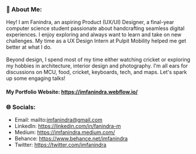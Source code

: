 ### 💫 About Me:
Hey! I am Fanindra, an aspiring Product (UX/UI) Designer, a final-year computer science student passionate about handcrafting seamless digital experiences. I enjoy exploring and always want to learn and take on new challenges. My time as a UX Design Intern at Pulpit Mobility helped me get better at what I do.<br><br>Beyond design, I spend most of my time either watching cricket or exploring my hobbies in architecture, interior design and photography. I'm all ears for discussions on MCU, food, cricket, keyboards, tech, and maps. Let's spark up some engaging talks!

#### My Portfolio Website: https://imfanindra.webflow.io/

### 🌐 Socials:
- Email: mailto:imfanindra@gmail.com
- LinkedIn: https://linkedin.com/in/fanindra-m
- Medium: https://imfanindra.medium.com/
- Behance: https://www.behance.net/imfanindra
- Twitter: https://twitter.com/imfanindra
